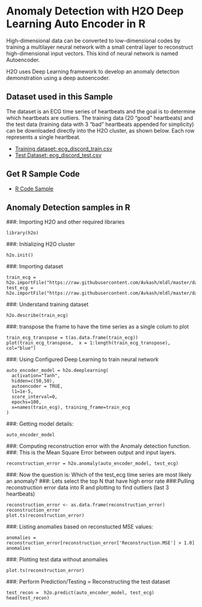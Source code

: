 # Anomaly Detection with H2O Deep Learning Auto Encoder in R #

High-dimensional data can be converted to low-dimensional codes by training a multilayer neural network with a small central layer to reconstruct high-dimensional input vectors. This kind of neural network is named Autoencoder.

H2O uses Deep Learning framework to develop an anomaly detection demonstration using a deep autoencoder. 

## Dataset used in this Sample ##

The dataset is an ECG time series of heartbeats and the goal is to determine which heartbeats are outliers. The training data (20 “good” heartbeats) and the test data (training data with 3 “bad” heartbeats appended for simplicity) can be downloaded directly into the H2O cluster, as shown below. Each row represents a single heartbeat.

 - [Training dataset: ecg_discord_train.csv](https://raw.githubusercontent.com/Avkash/mldl/master/data/ecg_discord_train.csv)
 - [Test Dataset: ecg_discord_test.csv](https://raw.githubusercontent.com/Avkash/mldl/master/data/ecg_discord_test.csv)

## Get R Sample Code ##
 - [R Code Sample](https://github.com/Avkash/mldl/blob/master/code/R/H2O-AutoEncoder-Ecg.R) 

## Anomaly Detection samples in R ##

###: Importing H2O and other required libraries
```
library(h2o)
```

###: Initializing H2O cluster
```
h2o.init()
```

###: Importing dataset
```
train_ecg = h2o.importFile("https://raw.githubusercontent.com/Avkash/mldl/master/data/ecg_discord_train.csv")
test_ecg = h2o.importFile("https://raw.githubusercontent.com/Avkash/mldl/master/data/ecg_discord_test.csv")
```

###: Understand training dataset
```
h2o.describe(train_ecg)
```

###: transpose the frame to have the time series as a single colum to plot
```
train_ecg_transpose = t(as.data.frame(train_ecg))
plot(train_ecg_transpose,  x = 1:length(train_ecg_transpose),  col="blue")
```

###: Using Configured Deep Learning to train neural network
```
auto_encoder_model = h2o.deeplearning( 
  activation="Tanh", 
  hidden=c(50,50), 
  autoencoder = TRUE,
  l1=1e-5,
  score_interval=0,
  epochs=100,
  x=names(train_ecg), training_frame=train_ecg
)
```

###: Getting model details:
```
auto_encoder_model
```

###: Computing reconstruction error with the Anomaly detection function. 
###: This is the Mean Square Error between output and input layers.
```
reconstruction_error = h2o.anomaly(auto_encoder_model, test_ecg)
```

###: Now the question is: Which of the test_ecg time series are most likely an anomaly? 
###: Lets select the top N that have high error rate
###:Pulling reconstruction error data into R and plotting to find outliers (last 3 heartbeats)
```
reconstruction_error <- as.data.frame(reconstruction_error)
reconstruction_error
plot.ts(reconstruction_error)
```

###: Listing anomalies based on reconstucted MSE values:
```
anomalies = reconstruction_error[reconstruction_error['Reconstruction.MSE'] > 1.0]
anomalies
```
###: Plotting test data without anomalies
```
plot.ts(reconstruction_error)
```

###: Perform Prediction/Testing = Reconstructing the test dataset
```
test_recon =  h2o.predict(auto_encoder_model, test_ecg) 
head(test_recon)
```
